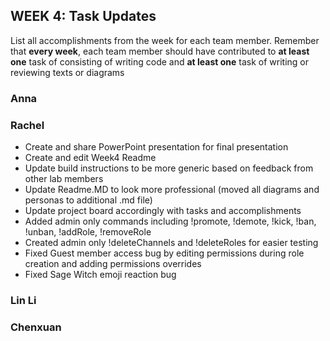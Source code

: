 ## WEEK 4: Task Updates

List all accomplishments from the week for each team member. Remember that **every week**, each team member should have contributed to **at least one** task of consisting of writing code and **at least one** task of writing or reviewing texts or diagrams

### Anna
### Rachel
- Create and share PowerPoint presentation for final presentation 
- Create and edit Week4 Readme
- Update build instructions to be more generic based on feedback from other lab members
- Update Readme.MD to look more professional (moved all diagrams and personas to additional .md file)
- Update project board accordingly with tasks and accomplishments
- Added admin only commands including !promote, !demote, !kick, !ban, !unban, !addRole, !removeRole
- Created admin only !deleteChannels and !deleteRoles for easier testing
- Fixed Guest member access bug by editing permissions during role creation and adding permissions overrides
- Fixed Sage Witch emoji reaction bug
### Lin Li
### Chenxuan
